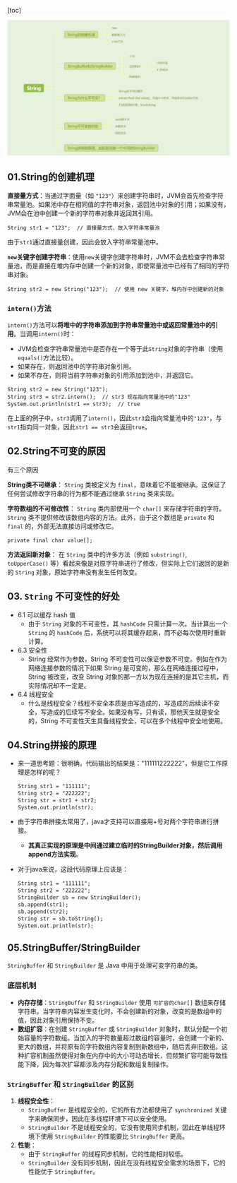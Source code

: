 [toc]

![image-20241013153347805](./../_pic_/image-20241013153347805.png)

## 01.String的创建机理

**直接量方式**：当通过字面量（如 `"123"`）来创建字符串时，JVM会首先检查字符串常量池。如果池中存在相同值的字符串对象，返回池中对象的引用；如果没有，JVM会在池中创建一个新的字符串对象并返回其引用。

```
String str1 = "123";  // 直接量方式，放入字符串常量池
```

由于`str1`通过直接量创建，因此会放入字符串常量池中。

**`new`关键字创建字符串**：使用`new`关键字创建字符串时，JVM不会去检查字符串常量池，而是直接在堆内存中创建一个新的对象，即使常量池中已经有了相同的字符串对象。

```
String str2 = new String("123");  // 使用 new 关键字，堆内存中创建新的对象
```

### `intern()`方法

`intern()`方法可以**将堆中的字符串添加到字符串常量池中或返回常量池中的引用**。当调用`intern()`时：

- JVM会检查字符串常量池中是否存在一个等于此`String`对象的字符串（使用`equals()`方法比较）。
- 如果存在，则返回池中的字符串对象引用。
- 如果不存在，则将当前字符串对象的引用添加到池中，并返回它。

```
String str2 = new String("123");
String str3 = str2.intern();  // str3 现在指向常量池中的"123"
System.out.println(str1 == str3);  // true
```

在上面的例子中，`str3`调用了`intern()`，因此`str3`会指向常量池中的`"123"`，与`str1`指向同一对象，因此`str1 == str3`会返回`true`。

## 02.String不可变的原因

有三个原因

**String类不可继承**： `String` 类被定义为 `final`，意味着它不能被继承。这保证了任何尝试修改字符串的行为都不能通过继承 `String` 类来实现。

**字符数组的不可修改性**： `String` 类内部使用一个 `char[]` 来存储字符串的字符。 `String` 类不提供修改该数组内容的方法。此外，由于这个数组是 `private` 和 `final` 的，外部无法直接访问或修改它。

```
private final char value[];
```

**方法返回新对象**： 在 `String` 类中的许多方法（例如 `substring()`, `toUpperCase()` 等）看起来像是对原字符串进行了修改，但实际上它们返回的是新的 `String` 对象，原始字符串没有发生任何改变。

## 03. `String` 不可变性的好处

- 6.1 可以缓存 hash 值
  - 由于 `String` 对象的不可变性，其 `hashCode` 只需计算一次。当计算出一个 `String` 的 `hashCode` 后，系统可以将其缓存起来，而不必每次使用时重新计算。
- 6.3 安全性
  - String 经常作为参数，String 不可变性可以保证参数不可变。例如在作为网络连接参数的情况下如果 String 是可变的，那么在网络连接过程中，String 被改变，改变 String 对象的那一方以为现在连接的是其它主机，而实际情况却不一定是。
- 6.4 线程安全
  - 什么是线程安全？线程不安全本质是由写造成的，写造成的后续读不安全，写造成的后续写不安全。如果没有写，只有读，那他天生就是安全的，String 不可变性天生具备线程安全，可以在多个线程中安全地使用。

## 04.String拼接的原理

- 来一道思考题：很明确，代码输出的结果是："111111222222"，但是它工作原理是怎样的呢？

  ```
  String str1 = "111111";
  String str2 = "222222";
  String str = str1 + str2;
  System.out.println(str);
  ```

  

- 由于字符串拼接太常用了，java才支持可以直接用+号对两个字符串进行拼接。

  - **其真正实现的原理是中间通过建立临时的StringBuilder对象，然后调用append方法实现**。

- 对于java来说，这段代码原理上应该是：

  ```
  String str1 = "111111";
  String str2 = "222222";
  StringBuilder sb = new StringBuilder();
  sb.append(str1);
  sb.append(str2);
  String str = sb.toString();
  System.out.println(str);
  ```

  

## 05.StringBuffer/StringBuilder

`StringBuffer` 和 `StringBuilder` 是 Java 中用于处理可变字符串的类。

### 底层机制

- **内存存储**：`StringBuffer` 和 `StringBuilder` 使用 `可扩容的char[]` 数组来存储字符串。当字符串内容发生变化时，不会创建新的对象，改变的是数组中的值，因此对象引用保持不变。
- **数组扩容**：在创建 `StringBuffer` 或 `StringBuilder` 对象时，默认分配一个初始容量的字符数组。当加入的字符数量超过数组的容量时，会创建一个新的、更大的数组，并将原有的字符数组内容复制到新数组中，随后丢弃旧数组。这种扩容机制虽然使得对象在内存中的大小可动态增长，但频繁扩容可能导致性能下降，因为每次扩容都涉及内存分配和数组复制操作。

### `StringBuffer` 和 `StringBuilder` 的区别

1. **线程安全性**：
   - `StringBuffer` 是线程安全的，它的所有方法都使用了 `synchronized` 关键字来确保同步，因此在多线程环境下可以安全使用。
   - `StringBuilder` 不是线程安全的，它没有使用同步机制，因此在单线程环境下使用 `StringBuilder` 的性能要比 `StringBuffer` 更高。
2. **性能**：
   - 由于 `StringBuffer` 的线程同步机制，它的性能相对较低。
   - `StringBuilder` 没有同步机制，因此在没有线程安全需求的场景下，它的性能优于 `StringBuffer`。